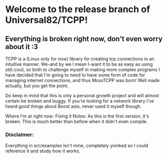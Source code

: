 # Welcome to the release branch of Universal82/TCPP!
## Everything is broken right now, don't even worry about it :3
TCPP is a (Linux only for now) library for creating tcp connections in an intuitive manner.
We-and by we I mean I-want it to be as easy as using std::cout, so both to challenge myself
in making more complex programs I have decided that I'm going to need to have some form of
code for managing internet connections, and thus MossTCPP was born! Well made actually, but
you get the point.

Do keep in mind that this is only a personal growth project and will almost certain be broken
and buggy. If you're looking for a network library I've heard good things about Boost asio,
never used it myself though.

Where I'm at right now: Fixing it
Notes: As this is the first version, it's broken.
This is much better than before when it didn't even compile.


### Disclaimer:
Everything in src/examples isn't mine, completely yoinked so I could reference it and study how it works.